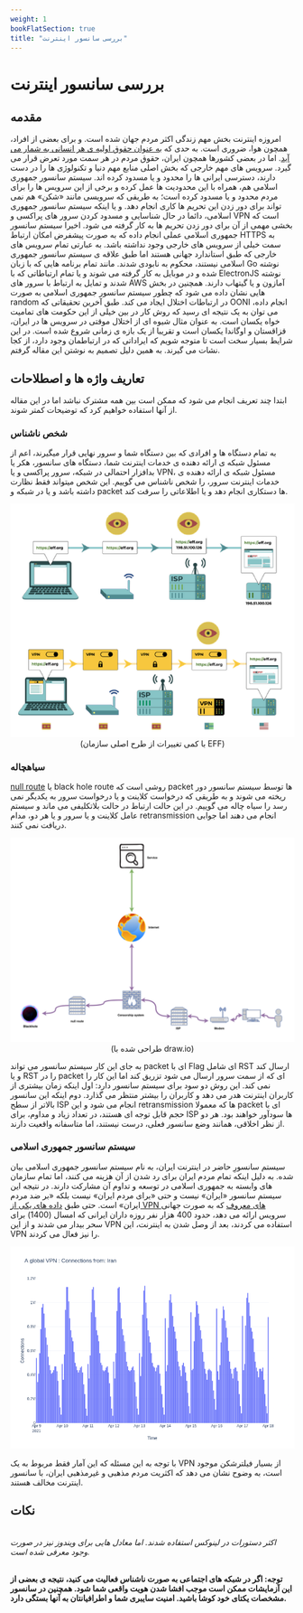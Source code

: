 ```yaml
---
weight: 1
bookFlatSection: true
title: "بررسی سانسور اینترنت"
---
```


# بررسی سانسور اینترنت

## مقدمه
امروزه اینترنت بخش مهم زندگی اکثر مردم جهان شده است. و برای بعضی از افراد، همچون هوا، ضروری است. به حدی که [به عنوان حقوق اولیه ی هر انسانی به شمار می آید](https://sites.uab.edu/humanrights/2020/10/12/is-internet-access-a-human-right/). اما در بعضی کشورها همچون ایران، حقوق مردم در هر سمت مورد تعرض قرار می گیرد. سرویس های مهم خارجی که بخش اصلی منابع مهم دنیا و تکنولوژی ها را در دست دارند، دسترسی ایرانی ها را محدود و یا مسدود کرده اند. سیستم سانسور جمهوری اسلامی هم، همراه با این محدودیت ها عمل کرده و برخی از این سرویس ها را برای مردم محدود و یا مسدود کرده است؛ به طریقی که سرویسی مانند «شکن» هم نمی تواند برای دور زدن این تحریم ها کاری انجام دهد. و یا اینکه سیستم سانسور جمهوری اسلامی، دائما در حال شناسایی و مسدود کردن سرور های پراکسی و VPN است که بخشی مهمی از آن برای دور زدن تحریم ها به کار گرفته می شود. اخیرا سیستم سانسور جمهوری اسلامی عملی انجام داده که به صورت پیشفرض امکان ارتباط HTTPS به سمت خیلی از سرویس های خارجی وجود نداشته باشد. به عبارتی تمام سرویس های خارجی که طبق استاندارد جهانی هستند اما طبق علاقه ی سیستم سانسور جمهوری اسلامی نیستند، محکوم به نابودی شدند. مانند تمام برنامه هایی که با زبان Go نوشته شده و در موبایل به کار گرفته می شوند و یا تمام ارتباطاتی که با ElectronJS نوشته شدند و تمایل به ارتباط با سرور های AWS آمازون و یا گیتهاب دارند. همچنین در بخش هایی نشان داده می شود که چطور سیستم سانسور جمهوری اسلامی به صورت random در ارتباطات اختلال ایجاد می کند.
طبق آخرین تحقیقاتی که OONI انجام داده، می توان به یک نتیجه ای رسید که روش کار در بین خیلی از این حکومت های تمامیت خواه یکسان است. به عنوان مثال شیوه ای از اختلال موقتی در سرویس ها در ایران، قزاقستان و اوگاندا یکسان است و تقریبا از یک بازه ی زمانی شروع شده است. 
در این شرایط بسیار سخت است تا متوجه شویم که ایراداتی که در ارتباطمان وجود دارد، از کجا نشات می گیرند. به همین دلیل تصمیم به نوشتن این مقاله گرفتم.

## تعاریف واژه ها و اصطلاحات
ابتدا چند تعریف انجام می شود که ممکن است بین همه مشترک نباشد اما در این مقاله از آنها استفاده خواهیم کرد که توضیحات کمتر شوند.
### شخص ناشناس
به تمام دستگاه ها و افرادی که بین دستگاه شما و سرور نهایی قرار میگیرند، اعم از مسئول شبکه ی ارائه دهنده ی خدمات اینترنت شما، دستگاه های سانسور، هکر یا بدافزار احتمالی در شبکه، سرور پراکسی و یا VPN، مسئول شبکه ی ارائه دهنده ی خدمات اینترنت سرور، را شخص ناشناس می گوییم. این شخص میتواند فقط نظارت داشته باشد و یا در شبکه و packet ها دستکاری انجام دهد و یا اطلاعاتی را سرقت کند.

<center>

![internet surveillance](./internet-surveillance.png)\
(با کمی تغییرات از طرح اصلی سازمان EFF)</center>


### سیاهچاله
[null route](https://downloads.avaya.com/elmodocs2/p882/v6.2/p580_p882ms/IP-Ch1227.html) یا black hole route روشی است که packet ها توسط سیستم سانسور دور ریخته می شوند و به طریقی که درخواست کلاینت و یا درخواست سرور به یکدیگر نمی رسد را سیاه چاله می گوییم. در این حالت ارتباط در حالت بلاتکلیفی می ماند و سیستم عامل کلاینت و یا سرور و یا هر دو، مدام retransmission انجام می دهند اما جوابی دریافت نمی کنند.
<center>

![blackhole - null route](./blackhole-null-route.png)\
(طراحی شده با draw.io)</center>

به جای این کار سیستم سانسور می تواند packet ای با Flag ای شامل RST ارسال کند و یا RST را در packet ای که از سمت سرور ارسال می شود تزریق کند اما این کار را نمی کند. این روش دو سود برای سیستم سانسور دارد: اول اینکه زمان بیشتری از کاربران اینترنت هدر می دهد و کاربران را بیشتر منتظر می گذارد. دوم اینکه این سانسور بالاتر از سطح ISP انجام می شود و این retransmission ها که معمولا packet ای با حجم قابل توجه ای هستند، در تعداد زیاد و مداوم، برای ISP ها سودآور خواهند بود. هر دو از نظر اخلاقی، همانند وضع سانسور فعلی، درست نیستند، اما متاسفانه واقعیت دارند.

### سیستم سانسور جمهوری اسلامی
سیستم سانسورِ حاضر در اینترنت ایران، به نام سیستم سانسور جمهوری اسلامی بیان شده. به دلیل اینکه تمام مردم ایران برای رد شدن از آن هزینه می کنند، اما تمام سازمان های وابسته به جمهوری اسلامی در توسعه و تداوم آن مشارکت دارند. در نتیجه این سیستم سانسور «ایران» نیست و حتی «برای مردم ایران» نیست بلکه «بر ضد مردم ایران» است. 
حتی طبق [داده های یکی از VPN های معروف](https://twitter.com/xhdix/status/1383951384580526086) که به صورت جهانی سرویس ارائه می دهد، حدود 400 هزار نفر روزه داران ایرانی که امسال (1400) برای سحر بیدار می شدند و از این VPN استفاده می کردند، بعد از وصل شدن به اینترنت، این VPN را نیز فعال می کردند.
<center>

![a global vpn - connections from iran.png](./a-global-vpn-connections-from-iran.png)
</center>
با توجه به این مسئله که این آمار فقط مربوط به یک VPN از بسیار فیلترشکن موجود است، به وضوح نشان می دهد که اکثریت مردم مذهبی و غیرمذهبی ایران، با سانسور اینترنت مخالف هستند.

## نکات
\
_اکثر دستورات در لینوکس استفاده شدند. اما معادل هایی برای ویندوز نیز در صورت وجود معرفی شده است._

\
**توجه: اگر در شبکه های اجتماعی به صورت ناشناس فعالیت می کنید، نتیجه ی بعضی از این آزمایشات  ممکن است موجب افشا شدن هویت واقعی شما شود. همچنین در سانسور مشخصات یکتای خود کوشا باشید. امنیت سایبری شما و اطرافیانتان به آنها بستگی دارد.**

